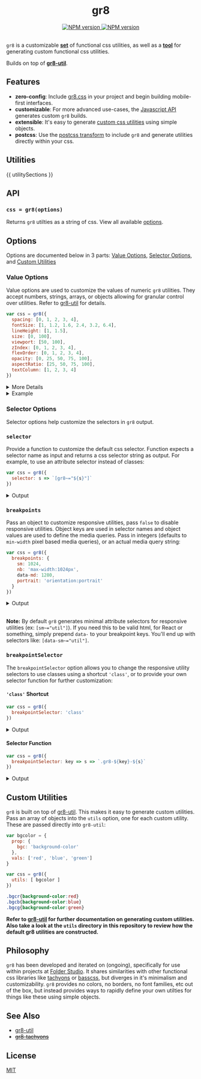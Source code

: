 <h1 align="center">gr8</h1>

<div align="center">
  <a href="https://www.npmjs.com/package/gr8">
    <img src="https://img.shields.io/npm/v/gr8.svg?style=flat-square" alt="NPM version" />
  </a>
  <a href="https://github.com/feross/standard">
    <img src="https://img.shields.io/badge/code%20style-standard-brightgreen.svg?style=flat-square" alt="NPM version" />
  </a>
</div>

<br />

`gr8` is a customizable [**set**](#utilities) of functional css utilities, as well as a [**tool**](#custom-utilities-) for generating custom functional css utilities. 

Builds on top of [**gr8-util**](https://github.com/jongacnik/gr8-util).

## Features

- **zero-config**: Include [gr8.css](https://github.com/jongacnik/gr8/blob/master/dist/gr8.css) in your project and begin building mobile-first interfaces.
- **customizable**: For more advanced use-cases, the [Javascript API](#api) generates custom `gr8` builds.
- **extensible**: It's easy to generate [custom css utilities](#custom-utilities) using simple objects.
- **postcss**: Use the [postcss transform](#postcss) to include `gr8` and generate utilities directly within your css.

## Utilities

{{ utilitySections }}

## API

### `css = gr8(options)`

Returns `gr8` utilties as a string of css. View all available [options](#options).

## Options

Options are documented below in 3 parts: [Value Options](#value-options), [Selector Options](#selector-options), and [Custom Utilities](#custom-utilities)

### Value Options

Value options are used to customize the values of numeric `gr8` utilities. They accept numbers, strings, arrays, or objects allowing for granular control over utilities. Refer to [gr8-util](https://github.com/jongacnik/gr8-util) for details. 

```js
var css = gr8({
  spacing: [0, 1, 2, 3, 4],
  fontSize: [1, 1.2, 1.6, 2.4, 3.2, 6.4],
  lineHeight: [1, 1.5],
  size: [0, 100],
  viewport: [50, 100],
  zIndex: [0, 1, 2, 3, 4],
  flexOrder: [0, 1, 2, 3, 4],
  opacity: [0, 25, 50, 75, 100],
  aspectRatio: [25, 50, 75, 100],
  textColumn: [1, 2, 3, 4]
})
```

<details>
  <summary>More Details</summary>

  | option | controls |
  | --- | --- |
  | spacing | [margin](#margin) & [padding](#padding) utilities |
  | fontSize | [font-size](#typography) utilities |
  | lineHeight | [line-height](#typography) utilities |
  | size | [width & height](#size) utilities |
  | viewport | [viewport](#size) utilities |
  | zIndex | [zIndex](#positioning) utilities |
  | flexOrder | [flex-order](#flex) utilities |
  | opacity | [opacity](#opacity) utilities |
  | aspectRatio | [aspect ratio](#size) utilities |
  | textColumn | [text columns](#typography) utilities |
</details>

<details>
  <summary>Example</summary>

  Given these `fontSize` options, the following font-size utilities will be generated:

  ```js
  var css = gr8({
    fontSize: [ 1, 2, 3, { huge: 50 } ]
  })
  ```
  
  ```css
  .fs1{font-size:1rem}
  .fs2{font-size:2rem}
  .fs3{font-size:3rem}
  .fshuge{font-size:50rem}
  ```

</details>

### Selector Options

Selector options help customize the selectors in `gr8` output.

### `selector`

Provide a function to customize the default css selector. Function expects a selector name as input and returns a css selector string as output. For example, to use an attribute selector instead of classes:

```js
var css = gr8({
  selector: s => `[gr8~="${s}"]`
})
```

<details>
  <summary>Output</summary>

  ```css
  [gr8~="fs1"]{font-size:1rem}
  [gr8~="fs1-6"]{font-size:1.6rem}
  /* etc... */
  ```

</details>

### `breakpoints`

Pass an object to customize responsive utilities, pass `false` to disable responsive utilities. Object keys are used in selector names and object values are used to define the media queries. Pass in integers (defaults to `min-width` pixel based media queries), or an actual media query string:

```js
var css = gr8({
  breakpoints: {
    sm: 1024,
    nb: 'max-width:1024px',
    data-md: 1280,
    portrait: 'orientation:portrait'
  }
})
```

<details>
  <summary>Output</summary>

  ```css
  @media(min-width:1024px){
    [sm~="fs1"]{font-size:1rem}
    /* etc... */  
  }
  @media(max-width:1024px){
    [nb~="fs1"]{font-size:1rem}
    /* etc... */  
  }
  @media(min-width:1280px){
    [data-md~="fs1"]{font-size:1rem}
    /* etc... */  
  }
  @media(orientation:portrait){
    [portrait~="fs1"]{font-size:1rem}
    /* etc... */  
  }
  ```

</details><br>

**Note:** By default `gr8` generates minimal attribute selectors for responsive utilities (ex: `[sm~="util"]`). If you need this to be valid html, for React or something, simply prepend `data-` to your breakpoint keys. You'll end up with selectors like: `[data-sm~="util"]`.

### `breakpointSelector`

The `breakpointSelector` option allows you to change the responsive utility selectors to use classes using a shortcut `'class'`, or to provide your own selector function for further customization:

#### `'class'` Shortcut

```js
var css = gr8({
  breakpointSelector: 'class'
})
```

<details>
  <summary>Output</summary>
  
  ```css
  @media(min-width:1024px){
    .sm-fs1{font-size:1rem}
    /* etc... */
  }
  @media(min-width:1280px){
    .md-fs1{font-size:1rem}
    /* etc... */
  }
  @media(min-width:1440px){
    .lg-fs1{font-size:1rem}
    /* etc... */
  }
  ```

</details>

#### Selector Function


```js
var css = gr8({
  breakpointSelector: key => s => `.gr8-${key}-${s}`
})
```

<details>
  <summary>Output</summary>

  ```css
  @media(min-width:1024px){
    .gr8-sm-fs1{font-size:1rem}
    /* etc... */
  }
  @media(min-width:1280px){
    .gr8-md-fs1{font-size:1rem}
    /* etc... */
  }
  @media(min-width:1440px){
    .gr8-lg-fs1{font-size:1rem}
    /* etc... */
  }
  ```

</details>

## Custom Utilities

`gr8` is built on top of [gr8-util](https://github.com/jongacnik/gr8-util). This makes it easy to generate custom utilities. Pass an array of objects into the `utils` option, one for each custom utility. These are passed directly into `gr8-util`:

```js
var bgcolor = {
  prop: {
    bgc: 'background-color'
  },
  vals: ['red', 'blue', 'green']
}

var css = gr8({
  utils: [ bgcolor ]
})
```

```css
.bgcr{background-color:red}
.bgcb{background-color:blue}
.bgcg{background-color:green}
```

**Refer to [gr8-util](https://github.com/jongacnik/gr8-util) for further documentation on generating custom utilities. Also take a look at the `utils` directory in this repository to review how the default gr8 utilities are constructed.**

## Philosophy

`gr8` has been developed and iterated on (ongoing), specifically for use within projects at [Folder Studio](http://folderstudio.com). It shares similarities with other functional css libraries like [tachyons](https://github.com/tachyons-css/tachyons) or [basscss](https://github.com/basscss/basscss), but diverges in it's minimalism and customizability. `gr8` provides no colors, no borders, no font families, etc out of the box, but instead provides ways to rapidly define your own utilties for things like these using simple objects.

## See Also

- [gr8-util](https://github.com/jongacnik/gr8-util)
- ~~[gr8-tachyons]()~~

## License

[MIT](https://github.com/jongacnik/gr8/blob/master/LICENSE)
